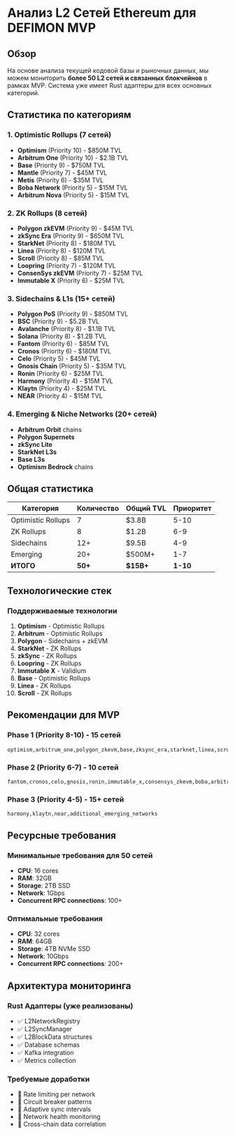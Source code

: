 # Анализ L2 Сетей Ethereum для DEFIMON MVP

## Обзор

На основе анализа текущей кодовой базы и рыночных данных, мы можем мониторить **более 50 L2 сетей и связанных блокчейнов** в рамках MVP. Система уже имеет Rust адаптеры для всех основных категорий.

## Статистика по категориям

### 1. Optimistic Rollups (7 сетей)
- **Optimism** (Priority 10) - $850M TVL
- **Arbitrum One** (Priority 10) - $2.1B TVL
- **Base** (Priority 9) - $750M TVL
- **Mantle** (Priority 7) - $45M TVL
- **Metis** (Priority 6) - $35M TVL
- **Boba Network** (Priority 5) - $15M TVL
- **Arbitrum Nova** (Priority 5) - $15M TVL

### 2. ZK Rollups (8 сетей)
- **Polygon zkEVM** (Priority 9) - $45M TVL
- **zkSync Era** (Priority 9) - $650M TVL
- **StarkNet** (Priority 8) - $180M TVL
- **Linea** (Priority 8) - $120M TVL
- **Scroll** (Priority 8) - $85M TVL
- **Loopring** (Priority 7) - $120M TVL
- **ConsenSys zkEVM** (Priority 7) - $25M TVL
- **Immutable X** (Priority 6) - $25M TVL

### 3. Sidechains & L1s (15+ сетей)
- **Polygon PoS** (Priority 9) - $850M TVL
- **BSC** (Priority 9) - $5.2B TVL
- **Avalanche** (Priority 8) - $1.1B TVL
- **Solana** (Priority 8) - $1.2B TVL
- **Fantom** (Priority 6) - $85M TVL
- **Cronos** (Priority 6) - $180M TVL
- **Celo** (Priority 5) - $45M TVL
- **Gnosis Chain** (Priority 5) - $35M TVL
- **Ronin** (Priority 6) - $25M TVL
- **Harmony** (Priority 4) - $15M TVL
- **Klaytn** (Priority 4) - $25M TVL
- **NEAR** (Priority 4) - $15M TVL

### 4. Emerging & Niche Networks (20+ сетей)
- **Arbitrum Orbit** chains
- **Polygon Supernets**
- **zkSync Lite**
- **StarkNet L3s**
- **Base L3s**
- **Optimism Bedrock** chains

## Общая статистика

| Категория | Количество | Общий TVL | Приоритет |
|-----------|------------|-----------|-----------|
| Optimistic Rollups | 7 | $3.8B | 5-10 |
| ZK Rollups | 8 | $1.2B | 6-9 |
| Sidechains | 12+ | $9.5B | 4-9 |
| Emerging | 20+ | $500M+ | 1-7 |
| **ИТОГО** | **50+** | **$15B+** | **1-10** |

## Технологические стек

### Поддерживаемые технологии
1. **Optimism** - Optimistic Rollups
2. **Arbitrum** - Optimistic Rollups
3. **Polygon** - Sidechains + zkEVM
4. **StarkNet** - ZK Rollups
5. **zkSync** - ZK Rollups
6. **Loopring** - ZK Rollups
7. **Immutable X** - Validium
8. **Base** - Optimistic Rollups
9. **Linea** - ZK Rollups
10. **Scroll** - ZK Rollups

## Рекомендации для MVP

### Phase 1 (Priority 8-10) - 15 сетей
```
optimism,arbitrum_one,polygon_zkevm,base,zksync_era,starknet,linea,scroll,polygon_pos,bsc,avalanche,solana,mantle,metis,loopring
```

### Phase 2 (Priority 6-7) - 10 сетей
```
fantom,cronos,celo,gnosis,ronin,immutable_x,consensys_zkevm,boba,arbitrum_nova
```

### Phase 3 (Priority 4-5) - 15+ сетей
```
harmony,klaytn,near,additional_emerging_networks
```

## Ресурсные требования

### Минимальные требования для 50 сетей
- **CPU**: 16 cores
- **RAM**: 32GB
- **Storage**: 2TB SSD
- **Network**: 1Gbps
- **Concurrent RPC connections**: 100+

### Оптимальные требования
- **CPU**: 32 cores
- **RAM**: 64GB
- **Storage**: 4TB NVMe SSD
- **Network**: 10Gbps
- **Concurrent RPC connections**: 200+

## Архитектура мониторинга

### Rust Адаптеры (уже реализованы)
- ✅ L2NetworkRegistry
- ✅ L2SyncManager
- ✅ L2BlockData structures
- ✅ Database schemas
- ✅ Kafka integration
- ✅ Metrics collection

### Требуемые доработки
- 🔄 Rate limiting per network
- 🔄 Circuit breaker patterns
- 🔄 Adaptive sync intervals
- 🔄 Network health monitoring
- 🔄 Cross-chain data correlation
